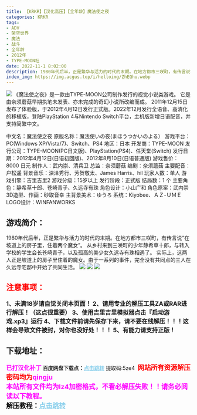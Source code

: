 ```yaml
---
title: 【KRKR】【汉化高压】【全年龄】魔法使之夜
categories: KRKR
tags:
- ADV
- 架空世界
- 魔法
- 战斗
- 全年龄
- 2012年
- TYPE-MOON社
date: 2022-11-1 8:02:00
description: 1980年代后半，正是繁华与活力的时代的末期。在地方都市三咲町，有传言说“在坡道上的房子里，住着两个魔女”。从乡村来到三咲町的少年静希草十郎，与转入学校的学生会长苍崎青子，以及孤高的美少女久远寺有珠相遇了。实际上，这两人正是坡道上的房子里住着的魔女。由于一系列的事件，完全没有共同点的三人在久远寺宅邸中开始了共同生活。
index_img: https://img.acgus.top/i/helloimg/ZhEQhu.webp
---
```

![](https://img.acgus.top/i/helloimg/ZhEQhu.webp)
《魔法使之夜》是一款由TYPE-MOON公司制作发行的视觉小说类游戏。
它是由奈须蘑菇早期执笔未发表、亦未完成的奇幻小说所改编而成。
2011年12月15日发布了体验版，于2012年4月12日发行正式版。2022年12月发行全语音、高清化的移植版，登陆PlayStation 4与Nintendo Switch平台，主机版新增日语配音，并支持简繁中文。

中文名：魔法使之夜
原版名称：魔法使いの夜(まほうつかいのよる）
游戏平台：PC(Windows XP/Vista/7)、Switch、PS4
地区：日本
开发商：TYPE-MOON
发行公司：TYPE-MOON(PC日文版)、PlayStation(PS4)、任天堂(Switch)
发行日期：2012年4月12日(日语初回版)、2012年8月10日(日语普通版)
游戏售价：8000 日元
制作人：武内崇、清兵卫
总监：奈须蘑菇
编剧：奈须蘑菇
主要配音：户松遥
背景音乐：深泽秀行、芳贺敬太、James Harris、hil
玩家人数：单人
游戏引擎：吉里吉里2
游戏分级：15岁以上
发行阶段：正式版
结局数：1 个
主要角色：静希草十郎、苍崎青子、久远寺有珠
角色设计：小山广和
角色原案：武内崇
3D造型、作画：砂取音幸
主背景美术：ゆうろ
系统：Kiyobee、ＡＺ-ＵＭＥ
LOGO设计：WINFANWORKS

## 游戏简介：
1980年代后半，正是繁华与活力的时代的末期。在地方都市三咲町，有传言说“在坡道上的房子里，住着两个魔女”。
从乡村来到三咲町的少年静希草十郎，与转入学校的学生会长苍崎青子，以及孤高的美少女久远寺有珠相遇了。
实际上，这两人正是坡道上的房子里住着的魔女。由于一系列的事件，完全没有共同点的三人在久远寺宅邸中开始了共同生活。
![](https://img.acgus.top/i/helloimg/ZhE79E.webp)
![](https://img.acgus.top/i/helloimg/ZhEzxv.webp)
![](https://img.acgus.top/i/helloimg/ZhEN0t.webp)





## <font color=#FF0000 >注意事项：</font>
<font size=3><b>1、未满18岁请自觉关闭本页面！
2、请用专业的解压工具ZA或RAR进行解压！（这点很重要）
3、使用吉里吉里模拟器点击『启动游戏.xp3』运行
4、下载文件前请先保存下来，请不要在线解压！！！这样会导致文件被封，对你也没好处！！！
5、有能力请支持正版！</b></font>

## 下载地址：
<font color=#FF00FF size=3>**已打汉化补丁**</font>
<b>百度网盘下载点：</b><a href="https://pan.baidu.com/s/1RPh7P7YW1kltRzuVFGI8RA?pwd=5ze4" style="color: #87CEEB;"><b>点击跳转</b></a> 提取码:5ze4
<a style="padding: 0" href="https://post.qingju.org/AD/"><img style="max-width:100%" src="https://img.acgus.top/i/2024/07/478f689b8021d8d499ab43d21acf137a.gif" alt=""></a>
<b><font color=#FF0000 size=4>网站所有资源解压密码均为</b></font><b><font color=#FF00FF size=4>qingju</font><font color=#FF0000 ></font></b><br><b><font color=#FF00FF size=4>本站所有文件均为lz4加密格式，不看必解压失败！！请务必阅读以下教程。</b></font><br><b><font color=#000 size=4>解压教程：</b><a href="https://post.qingju.org/tutorial/000/" style="color: #87CEEB;"><b>点击跳转</b></a>